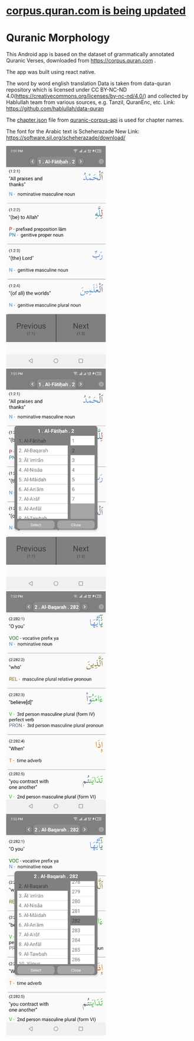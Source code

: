 # [corpus.quran.com is being updated](https://github.com/kaisdukes/quranic-corpus)

# Quranic Morphology

This Android app is based on the dataset of grammatically annotated Quranic Verses, downloaded from https://corpus.quran.com .

The app was built using react native.
                                         
The word by word english translation Data is taken from data-quran repository which is
licensed under CC BY-NC-ND 4.0(https://creativecommons.org/licenses/by-nc-nd/4.0/)
and collected by Hablullah team from various sources, e.g. Tanzil, QuranEnc, etc.
Link: https://github.com/hablullah/data-quran

The [chapter.json](https://github.com/kaisdukes/quranic-corpus-api/blob/main/src/main/resources/data/chapters.json) file from [quranic-corpus-api](https://github.com/kaisdukes/quranic-corpus-api/tree/main) is used for chapter names.

The font for the Arabic text is Scheherazade New
Link: https://software.sil.org/scheherazade/download/

<img src='Screenshots\Screenshot_20240117-195146.jpg' width='270' height='600' />
<img src='Screenshots\Screenshot_20240117-195154.jpg' width='270' height='600' />
<img src='Screenshots\Screenshot_20240117-195210.jpg' width='270' height='600' />
<img src='Screenshots\Screenshot_20240117-195216.jpg' width='270' height='600' />


